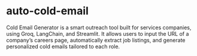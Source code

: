 # auto-cold-email
Cold Email Generator is a smart outreach tool built for services companies, using Groq, LangChain, and Streamlit. It allows users to input the URL of a company’s careers page, automatically extract job listings, and generate personalized cold emails tailored to each role.
